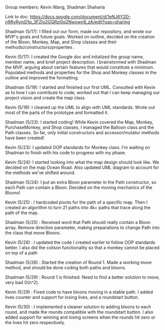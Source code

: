 Group members: Kevin Wang, Shadman Shaharia

Link to doc: https://docs.google.com/document/d/1eNJ6Y2D-n9RyRyniD1p_3FZlo2GQRzi0q2Nwswn9_zA/edit?usp=sharing

Shadman (5/17): I filled out our form, made our repository, and wrote our MVP's goals and future goals. Worked on outline, decided on the creation of the Bloon, Monkey, Map, and Shop classes and their methods/constructors/properties .

Kevin (5/17): I created the Google doc and initalized the group name, member name, and brief project description. I brainstormed with Shadman the MVP, arguing about certain features that would constitute a minimum. Populated methods and properties for the Shop and Monkey classes in the outline and improved the formatting.

Shadman (5/19): I started and finished our first UML. Consulted with Kevin as to how I can contribute to code, worked out that I can keep managing our project vision and create the map class.

Kevin (5/19): I cleaned up the UML to align with UML standards. Wrote out most of the parts of the prototype and formatted it.

Shadman (5/23): I started coding! While Kevin covered the Map, Monkey, PurchaseMonkey, and Shop classes, I managed the Balloon class and the Path classes. So far, only initial constructors and accessor/mutator methods have been created!

Kevin (5/23): I updated OOP standards for Monkey class. I'm waiting on Shadman to finish with his code to progress with my phase.


Kevin (5/24): I started looking into what the map design should look like. We decided on the map Ocean Road. Also updated UML diagram to account for the methods we've shifted around.

Shadman (5/24): I put an extra Bloon parameter in the Path constructor, so each Path can contain a Bloon. Decided on the moving mechanics of the Bloons!

Kevin (5/25) : I hardcoded pivots for the path of a specific map. Then I created an algorithm to turn 21 paths into 4k+ paths that trace along the path of the map.

Shadman (5/25) : Received word that Path should really contain a Bloon array. Remove direction parameter, making preparations to change Path into the class that move Bloons.

Kevin (5/26) : I updated the code I created earlier to follow OOP standards better. I also did the colison functionality so that a monkey cannot be placed on top of a path

Shadman (5/26) : Started the creation of Round 1. Made a working move method, and should be done coding both paths and bloons.


Shadman (5/29) : Round 1 is finished. Need to find a better solution to move, very bad O(n^2).

Kevin (5/29) : Fixed code to have bloons moving in a stable path. I added lives counter and support for losing lives, and a roundstart button.

Kevin (5/30) : I implemented a cleaner solution to adding bloons to each round, and made the rounds compatible with the roundstart button. I also added support for winning and losing screens when the rounds hit zero or the lives hit zero respectively.
